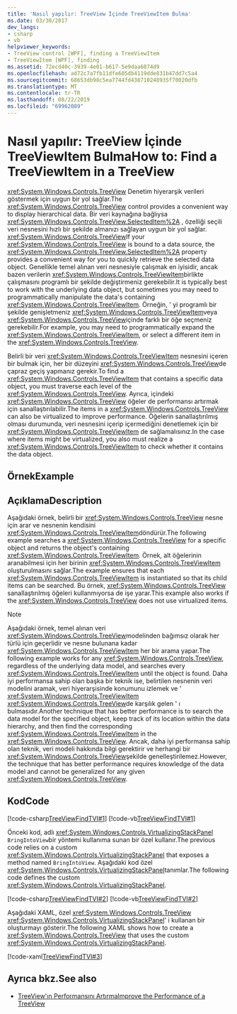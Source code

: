 ```yaml
---
title: 'Nasıl yapılır: TreeView İçinde TreeViewItem Bulma'
ms.date: 03/30/2017
dev_langs:
- csharp
- vb
helpviewer_keywords:
- TreeView control [WPF], finding a TreeViewItem
- TreeViewItem [WPF], finding
ms.assetid: 72ecd40c-3939-4e01-b617-5e9daa6074d9
ms.openlocfilehash: ad72c7a7fb11dfe605db4119dde831b47dd7c5a4
ms.sourcegitcommit: 68653db98c5ea7744fd438710248935f70020dfb
ms.translationtype: MT
ms.contentlocale: tr-TR
ms.lasthandoff: 08/22/2019
ms.locfileid: "69962089"
---
```

# <a name="how-to-find-a-treeviewitem-in-a-treeview"></a><span data-ttu-id="24c4e-102">Nasıl yapılır: TreeView İçinde TreeViewItem Bulma</span><span class="sxs-lookup"><span data-stu-id="24c4e-102">How to: Find a TreeViewItem in a TreeView</span></span>
<span data-ttu-id="24c4e-103"><xref:System.Windows.Controls.TreeView> Denetim hiyerarşik verileri göstermek için uygun bir yol sağlar.</span><span class="sxs-lookup"><span data-stu-id="24c4e-103">The <xref:System.Windows.Controls.TreeView> control provides a convenient way to display hierarchical data.</span></span> <span data-ttu-id="24c4e-104">Bir veri kaynağına bağlıysa <xref:System.Windows.Controls.TreeView.SelectedItem%2A> , özelliği seçili veri nesnesini hızlı bir şekilde almanızı sağlayan uygun bir yol sağlar. <xref:System.Windows.Controls.TreeView></span><span class="sxs-lookup"><span data-stu-id="24c4e-104">If your <xref:System.Windows.Controls.TreeView> is bound to a data source, the <xref:System.Windows.Controls.TreeView.SelectedItem%2A> property provides a convenient way for you to quickly retrieve the selected data object.</span></span> <span data-ttu-id="24c4e-105">Genellikle temel alınan veri nesnesiyle çalışmak en iyisidir, ancak bazen verilerin <xref:System.Windows.Controls.TreeViewItem>birlikte çalışmasını programlı bir şekilde değiştirmeniz gerekebilir.</span><span class="sxs-lookup"><span data-stu-id="24c4e-105">It is typically best to work with the underlying data object, but sometimes you may need to programmatically manipulate the data's containing <xref:System.Windows.Controls.TreeViewItem>.</span></span> <span data-ttu-id="24c4e-106">Örneğin, ' yi programlı bir şekilde genişletmeniz <xref:System.Windows.Controls.TreeViewItem>veya <xref:System.Windows.Controls.TreeView>içinde farklı bir öğe seçmeniz gerekebilir.</span><span class="sxs-lookup"><span data-stu-id="24c4e-106">For example, you may need to programmatically expand the <xref:System.Windows.Controls.TreeViewItem>, or select a different item in the <xref:System.Windows.Controls.TreeView>.</span></span>  
  
 <span data-ttu-id="24c4e-107">Belirli bir veri <xref:System.Windows.Controls.TreeViewItem> nesnesini içeren bir bulmak için, her bir düzeyini <xref:System.Windows.Controls.TreeView>de çapraz geçiş yapmanız gerekir.</span><span class="sxs-lookup"><span data-stu-id="24c4e-107">To find a <xref:System.Windows.Controls.TreeViewItem> that contains a specific data object, you must traverse each level of the <xref:System.Windows.Controls.TreeView>.</span></span> <span data-ttu-id="24c4e-108">Ayrıca, içindeki <xref:System.Windows.Controls.TreeView> öğeler de performansı artırmak için sanallaştırılabilir.</span><span class="sxs-lookup"><span data-stu-id="24c4e-108">The items in a <xref:System.Windows.Controls.TreeView> can also be virtualized to improve performance.</span></span> <span data-ttu-id="24c4e-109">Öğelerin sanallaştırılmış olması durumunda, veri nesnesini içerip içermediğini denetlemek için bir <xref:System.Windows.Controls.TreeViewItem> de sağlamalısınız.</span><span class="sxs-lookup"><span data-stu-id="24c4e-109">In the case where items might be virtualized, you also must realize a <xref:System.Windows.Controls.TreeViewItem> to check whether it contains the data object.</span></span>  
  
## <a name="example"></a><span data-ttu-id="24c4e-110">Örnek</span><span class="sxs-lookup"><span data-stu-id="24c4e-110">Example</span></span>  
  
## <a name="description"></a><span data-ttu-id="24c4e-111">Açıklama</span><span class="sxs-lookup"><span data-stu-id="24c4e-111">Description</span></span>  
 <span data-ttu-id="24c4e-112">Aşağıdaki örnek, belirli bir <xref:System.Windows.Controls.TreeView> nesne için arar ve nesnenin kendisini <xref:System.Windows.Controls.TreeViewItem>döndürür.</span><span class="sxs-lookup"><span data-stu-id="24c4e-112">The following example searches a <xref:System.Windows.Controls.TreeView> for a specific object and returns the object's containing <xref:System.Windows.Controls.TreeViewItem>.</span></span> <span data-ttu-id="24c4e-113">Örnek, alt öğelerinin aranabilmesi için her birinin <xref:System.Windows.Controls.TreeViewItem> oluşturulmasını sağlar.</span><span class="sxs-lookup"><span data-stu-id="24c4e-113">The example ensures that each <xref:System.Windows.Controls.TreeViewItem> is instantiated so that its child items can be searched.</span></span> <span data-ttu-id="24c4e-114">Bu örnek, <xref:System.Windows.Controls.TreeView> sanallaştırılmış öğeleri kullanmıyorsa de işe yarar.</span><span class="sxs-lookup"><span data-stu-id="24c4e-114">This example also works if the <xref:System.Windows.Controls.TreeView> does not use virtualized items.</span></span>  
  
> [!NOTE]
> <span data-ttu-id="24c4e-115">Aşağıdaki örnek, temel alınan veri <xref:System.Windows.Controls.TreeView>modelinden bağımsız olarak her türlü için geçerlidir ve nesne bulunana kadar <xref:System.Windows.Controls.TreeViewItem> her bir arama yapar.</span><span class="sxs-lookup"><span data-stu-id="24c4e-115">The following example works for any <xref:System.Windows.Controls.TreeView>, regardless of the underlying data model, and searches every <xref:System.Windows.Controls.TreeViewItem> until the object is found.</span></span> <span data-ttu-id="24c4e-116">Daha iyi performansa sahip olan başka bir teknik ise, belirtilen nesnenin veri modelini aramak, veri hiyerarşisinde konumunu izlemek ve ' <xref:System.Windows.Controls.TreeViewItem> <xref:System.Windows.Controls.TreeView>de karşılık gelen ' ı bulmasıdır.</span><span class="sxs-lookup"><span data-stu-id="24c4e-116">Another technique that has better performance is to search the data model for the specified object, keep track of its location within the data hierarchy, and then find the corresponding <xref:System.Windows.Controls.TreeViewItem> in the <xref:System.Windows.Controls.TreeView>.</span></span> <span data-ttu-id="24c4e-117">Ancak, daha iyi performansa sahip olan teknik, veri modeli hakkında bilgi gerektirir ve herhangi bir <xref:System.Windows.Controls.TreeView>şekilde genelleştirilemez.</span><span class="sxs-lookup"><span data-stu-id="24c4e-117">However, the technique that has better performance requires knowledge of the data model and cannot be generalized for any given <xref:System.Windows.Controls.TreeView>.</span></span>  
  
## <a name="code"></a><span data-ttu-id="24c4e-118">Kod</span><span class="sxs-lookup"><span data-stu-id="24c4e-118">Code</span></span>  
 [!code-csharp[TreeViewFindTVI#1](~/samples/snippets/csharp/VS_Snippets_Wpf/TreeViewFindTVI/CSharp/MainWindow.xaml.cs#1)]
 [!code-vb[TreeViewFindTVI#1](~/samples/snippets/visualbasic/VS_Snippets_Wpf/TreeViewFindTVI/VisualBasic/MainWindow.xaml.vb#1)]  
  
 <span data-ttu-id="24c4e-119">Önceki kod, adlı <xref:System.Windows.Controls.VirtualizingStackPanel> `BringIntoView`bir yöntemi kullanıma sunan bir özel kullanır.</span><span class="sxs-lookup"><span data-stu-id="24c4e-119">The previous code relies on a custom <xref:System.Windows.Controls.VirtualizingStackPanel> that exposes a method named `BringIntoView`.</span></span> <span data-ttu-id="24c4e-120">Aşağıdaki kod özel <xref:System.Windows.Controls.VirtualizingStackPanel>tanımlar.</span><span class="sxs-lookup"><span data-stu-id="24c4e-120">The following code defines the custom <xref:System.Windows.Controls.VirtualizingStackPanel>.</span></span>  
  
 [!code-csharp[TreeViewFindTVI#2](~/samples/snippets/csharp/VS_Snippets_Wpf/TreeViewFindTVI/CSharp/MainWindow.xaml.cs#2)]
 [!code-vb[TreeViewFindTVI#2](~/samples/snippets/visualbasic/VS_Snippets_Wpf/TreeViewFindTVI/VisualBasic/MainWindow.xaml.vb#2)]  
  
 <span data-ttu-id="24c4e-121">Aşağıdaki XAML, özel <xref:System.Windows.Controls.TreeView> <xref:System.Windows.Controls.VirtualizingStackPanel>' i kullanan bir oluşturmayı gösterir.</span><span class="sxs-lookup"><span data-stu-id="24c4e-121">The following XAML shows how to create a <xref:System.Windows.Controls.TreeView> that uses the custom <xref:System.Windows.Controls.VirtualizingStackPanel>.</span></span>  
  
 [!code-xaml[TreeViewFindTVI#3](~/samples/snippets/csharp/VS_Snippets_Wpf/TreeViewFindTVI/CSharp/MainWindow.xaml#3)]  
  
## <a name="see-also"></a><span data-ttu-id="24c4e-122">Ayrıca bkz.</span><span class="sxs-lookup"><span data-stu-id="24c4e-122">See also</span></span>

- [<span data-ttu-id="24c4e-123">TreeView'ın Performansını Artırma</span><span class="sxs-lookup"><span data-stu-id="24c4e-123">Improve the Performance of a TreeView</span></span>](how-to-improve-the-performance-of-a-treeview.md)
